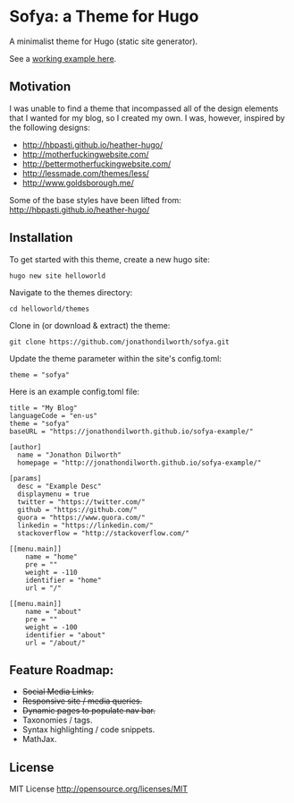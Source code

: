 # Sofya: a Theme for Hugo

A minimalist theme for Hugo (static site generator).

See a [working example here](https://jonathondilworth.github.io/sofya-example/).

## Motivation

I was unable to find a theme that incompassed all of the design elements that I wanted for my blog, so I created my own. I was, however, inspired by the following designs:

* http://hbpasti.github.io/heather-hugo/
* http://motherfuckingwebsite.com/
* http://bettermotherfuckingwebsite.com/
* http://lessmade.com/themes/less/
* http://www.goldsborough.me/

Some of the base styles have been lifted from: http://hbpasti.github.io/heather-hugo/

## Installation

To get started with this theme, create a new hugo site:

```
hugo new site helloworld
```

Navigate to the themes directory:

```
cd helloworld/themes
```

Clone in (or download & extract) the theme:

```
git clone https://github.com/jonathondilworth/sofya.git
```

Update the theme parameter within the site's config.toml:

```
theme = "sofya"
```

Here is an example config.toml file:

```
title = "My Blog"
languageCode = "en-us"
theme = "sofya"
baseURL = "https://jonathondilworth.github.io/sofya-example/"

[author]
  name = "Jonathon Dilworth"
  homepage = "http://jonathondilworth.github.io/sofya-example/"

[params]
  desc = "Example Desc"
  displaymenu = true
  twitter = "https://twitter.com/"
  github = "https://github.com/"
  quora = "https://www.quora.com/"
  linkedin = "https://linkedin.com/"
  stackoverflow = "http://stackoverflow.com/"

[[menu.main]]
    name = "home"
    pre = ""
    weight = -110
    identifier = "home"
    url = "/"

[[menu.main]]
    name = "about"
    pre = ""
    weight = -100
    identifier = "about"
    url = "/about/"
```

## Feature Roadmap:
* ~~Social Media Links.~~
* ~~Responsive site / media queries.~~
* ~~Dynamic pages to populate nav bar.~~
* Taxonomies / tags.
* Syntax highlighting / code snippets.
* MathJax.

## License

MIT License http://opensource.org/licenses/MIT